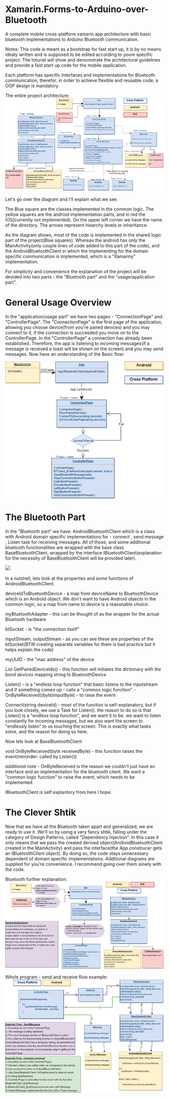 # Xamarin.Forms-to-Arduino-over-Bluetooth
A complete mobile cross-platform xamarin app architecture with basic bluetooth implementations to Arduino Bluetooth communication.


Notes:
This code is meant as a bootstrap for fast start up, it is by no means idealy written and is supposed to be edited according to youre specific project.
The toturial will show and demonstrate the architectural guidelines and provide a fast start up code for the mobile application.


Each platform has specific Interfaces and implementations for Bluetooth communication, therefor, in order to achieve flexible and reusable code, a OOP design is mandatory.


The entire project architecture:
 ![](Tutorial_Images/ArduinoApp_The_project_with_unimplemented.png)


Let's go over the diagram and I'll explain what we see.

The Blue square are the classes implemented in the common logic. The yellow squares are the android implementation parts, and in red the IOS(currently not implemented).
On the upper left corner we have the name of the directory.
The arrows represent hiearchy levels or inheritance.

As the diagram shows, most of the code is implemented in the shared logic part of the project(Blue squares). Whereas the android has only the MainActivity(only couple lines of code added to this part of the code), and the AndroidBluetoothClient in which the implementing for the domain specific communication is implemented, which is a "Xamariny" implementation.

For simplicity and convenience the explanation of the project will be devided into two parts - the "Bluetooth part" and the "usage/application part".

# General Usage Overview
In the "application/usage part" we have two pages - "ConnectionPage" and "ControllerPage".
The "ConnectionPage" is the first page of the application, allowing you choose  device(from you're paired devices) and you may connect to it, if the connection is succeeded you move on to the ControllerPage.
In the "ControllerPage" a connection has already been established. Therefore, the app is listening to incoming messages(if a message is received a toast will be shown on the screen) and you may send messages.
Now have an understanding of the Basic flow:

 ![](Tutorial_Images/ArduinoApp_Basic_flow.png)

# The Bluetooth Part
In the "Bluetooth part" we have: AndroidBluetoothClient which is a class with Android domain specific implementations for - connect , send message , Listen task for receiving messages. All of those, and some additional bluetooth functionalities are wrapped with the base class BaseBluetoothClient, wrapped by the interface IBluetoothClient(explanation for the necessity of BaseBluetoothClient will be provided later).

 ![](Tutorial_Images/ArduinoApp_BT_plain.png.png)

In a nutshell, lets look at the properties and some functions of AndroidBluetoothClient.

   deviceIdToBluetoothDevice - a map from deviceName to BluetoothDevice which is an Android object. We don't want to have                                    Android objects in the common logic, so a map from name to device is a reasonable choice.

myBluetoothAdapter - this can be thought of as the wrapper for the actual Bluetooth hardware

btSocket - is "the connection itself"

inputStream, outputStream - as you can see these are properties of the btSocket(BTW creating separate variables for them is bad                                      practice but it helps explain the code)

myUUID - the "mac address" of the device
   
List<string> GetPairedDeviceIds() - this function will initiates the dictionary *with the bond devices* mapping string to                                                      BluetoothDevice

Listen() - is a "endless loop function" that basic listens to the inputstream and if something comes up - calls a "common logic                     function" - OnByteReceived((byte)inputByte) -  to raise the event
 
   Connect(string deviceId) - most of the function is self-explanatory, but if you look closely, we use a Task for Listen().
                              the reason to do so is that Listen() is a "endless loop function", and we want it to be. we want to listen 
                              constantly for incoming messages, but we also want the screen to "endlessly listen" to us touching the                                   screen. This is exactly what tasks solve, and the reason for doing so here.

Now lets look at BaseBluetoothClient

void OnByteReceived(byte receivedByte) - this function raises the event(reminder: called by Listen())

*additional note* - OnByteReceived is the reason we couldn't just have an interface and an implementation for the bluetooth client. We                       want a "common logic function" to raise the event, which needs to be implemented.

IBluetoothClient is self explantory from here I hope.

# The Clever Shtik
Now that we have all the Bluetooth taken apart and generalized, we are ready to use it. We'll so by using a very fancy shtik, falling under the category of Design Patterns, called "Dependency Injection". In this case it only means that we pass the created derived object(AndroidBluetoothClient created in the MainActivity) and pass the interface(the App construcer gets an IBluetoothClient object). By doing so, the code stays unnecessary dependent of domain specific implementations.
Additional diagrams are supplied for you're convenience. I recommend going over them slowly with the code.


Bluetooth further explanation:
 ![](Tutorial_Images/ArduinoApp_Bluetooth.png)



Whole program - send and receive flow example:
 ![](Tutorial_Images/ArduinoApp_Send_Receive_Example.png)

